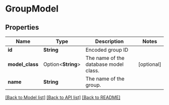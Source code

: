 # GroupModel

## Properties

Name | Type | Description | Notes
------------ | ------------- | ------------- | -------------
**id** | **String** | Encoded group ID | 
**model_class** | Option<**String**> | The name of the database model class. | [optional]
**name** | **String** | The name of the group. | 

[[Back to Model list]](../README.md#documentation-for-models) [[Back to API list]](../README.md#documentation-for-api-endpoints) [[Back to README]](../README.md)


